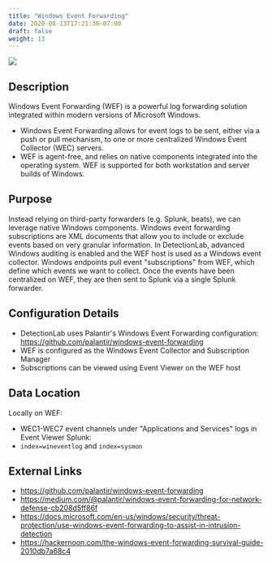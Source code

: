 ```yaml
---
title: "Windows Event Forwarding"
date: 2020-08-13T17:21:36-07:00
draft: false
weight: 13
---
```


![](../../images/windowseventforwarding.png)

## Description
Windows Event Forwarding (WEF) is a powerful log forwarding solution integrated within modern versions of Microsoft Windows. 

* Windows Event Forwarding allows for event logs to be sent, either via a push or pull mechanism, to one or more centralized Windows Event Collector (WEC) servers.
* WEF is agent-free, and relies on native components integrated into the operating system. WEF is supported for both workstation and server builds of Windows.

## Purpose
Instead relying on third-party forwarders (e.g. Splunk, beats), we can leverage native Windows components. Windows event forwarding subscriptions are XML documents that allow you to include or exclude events based on very granular information. In DetectionLab, advanced Windows auditing is enabled and the WEF host is used as a Windows event collector. Windows endpoints pull event "subscriptions" from WEF, which define which events we want to collect. Once the events have been centralized on WEF, they are then sent to Splunk via a single Splunk forwarder.

## Configuration Details
* DetectionLab uses Palantir's Windows Event Forwarding configuration: https://github.com/palantir/windows-event-forwarding
* WEF is configured as the Windows Event Collector and Subscription Manager
* Subscriptions can be viewed using Event Viewer on the WEF host

## Data Location
Locally on WEF:
  * WEC1-WEC7 event channels under "Applications and Services" logs in Event Viewer
Splunk:
  * `index=wineventlog` and `index=sysmon`

## External Links
* https://github.com/palantir/windows-event-forwarding
* https://medium.com/@palantir/windows-event-forwarding-for-network-defense-cb208d5ff86f
* https://docs.microsoft.com/en-us/windows/security/threat-protection/use-windows-event-forwarding-to-assist-in-intrusion-detection
* https://hackernoon.com/the-windows-event-forwarding-survival-guide-2010db7a68c4